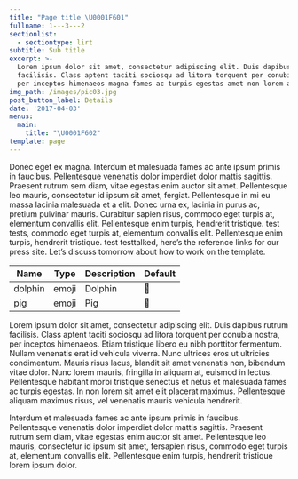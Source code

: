 ```yaml
---
title: "Page title \U0001F601"
fullname: 1---3---2
sectionlist:
  - sectiontype: lirt
subtitle: Sub title
excerpt: >-
  Lorem ipsum dolor sit amet, consectetur adipiscing elit. Duis dapibus rutrum
  facilisis. Class aptent taciti sociosqu ad litora torquent per conubia nostra,
  per inceptos himenaeos magna fames ac turpis egestas amet non lorem amet.
img_path: /images/pic03.jpg
post_button_label: Details
date: '2017-04-03'
menus:
  main:
    title: "\U0001F602"
template: page
---
```

Donec eget ex magna. Interdum et malesuada fames ac ante ipsum primis in faucibus. Pellentesque venenatis dolor imperdiet dolor mattis sagittis. Praesent rutrum sem diam, vitae egestas enim auctor sit amet. Pellentesque leo mauris, consectetur id ipsum sit amet, fergiat. Pellentesque in mi eu massa lacinia malesuada et a elit. Donec urna ex, lacinia in purus ac, pretium pulvinar mauris. Curabitur sapien risus, commodo eget turpis at, elementum convallis elit. Pellentesque enim turpis, hendrerit tristique. test  tests, commodo eget turpis at, elementum convallis elit. Pellentesque enim turpis, hendrerit tristique. test  testtalked, here’s the reference links for our press site. Let’s discuss tomorrow about how to work on the template.

| Name    | Type  | Description | Default |
| ------- | ----- | ----------- | ------- |
| dolphin | emoji | Dolphin     | 🐬      |
| pig     | emoji | Pig         | 🐷      |

Lorem ipsum dolor sit amet, consectetur adipiscing elit. Duis dapibus rutrum facilisis. Class aptent taciti sociosqu ad litora torquent per conubia nostra, per inceptos himenaeos. Etiam tristique libero eu nibh porttitor fermentum. Nullam venenatis erat id vehicula viverra. Nunc ultrices eros ut ultricies condimentum. Mauris risus lacus, blandit sit amet venenatis non, bibendum vitae dolor. Nunc lorem mauris, fringilla in aliquam at, euismod in lectus. Pellentesque habitant morbi tristique senectus et netus et malesuada fames ac turpis egestas. In non lorem sit amet elit placerat maximus. Pellentesque aliquam maximus risus, vel venenatis mauris vehicula hendrerit.

Interdum et malesuada fames ac ante ipsum primis in faucibus. Pellentesque venenatis dolor imperdiet dolor mattis sagittis. Praesent rutrum sem diam, vitae egestas enim auctor sit amet. Pellentesque leo mauris, consectetur id ipsum sit amet, fersapien risus, commodo eget turpis at, elementum convallis elit. Pellentesque enim turpis, hendrerit tristique lorem ipsum dolor.
